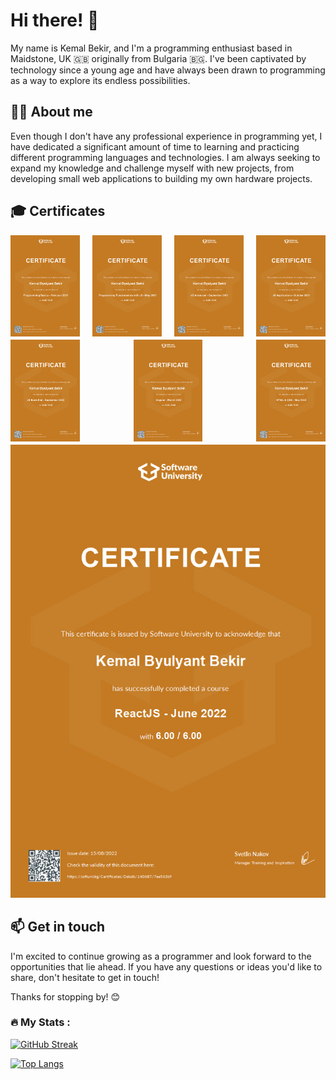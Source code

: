 # Hi there! 👋
My name is Kemal Bekir, and I'm a programming enthusiast based in Maidstone, UK 🇬🇧 originally from Bulgaria 🇧🇬. I've been captivated by technology since a young age and have always been drawn to programming as a way to explore its endless possibilities.

## 👨‍💻 About me

Even though I don't have any professional experience in programming yet, I have dedicated a significant amount of time to learning and practicing different programming languages and technologies. I am always seeking to expand my knowledge and challenge myself with new projects, from developing small web applications to building my own hardware projects.

## 🎓 Certificates

<div style="display: flex;
      flex-wrap: wrap;
      flex-direction: row;
      justify-content: space-between;">
  <div style="width: 22%;
     padding-bottom: 5px;">
    <a href="https://softuni.bg/certificates/certificates/converttoimage/101726?code=a2ca56ed">
      <img src="https://github.com/KemalBekir/KemalBekir/blob/main/Certificates/JSBasics.jpg" alt="JS Basic Certificate" style="width: 100%;
        height: 100%;">
    </a>
  </div>
  <div style="width: 22%;
     padding-bottom: 5px;">
    <a href="https://softuni.bg/certificates/certificates/converttoimage/111120?code=1c090b3e">
      <img src="https://github.com/KemalBekir/KemalBekir/blob/main/Certificates/JSFundamentals.jpg" alt="JS Fundamentals Certificate" style="width: 100%;
        height: 100%;">
    </a>
  </div>
  <div style="width: 22%;
     padding-bottom: 5px;">
    <a href="https://softuni.bg/certificates/certificates/converttoimage/121123?code=4b6055dc">
      <img src="https://github.com/KemalBekir/KemalBekir/blob/main/Certificates/JSAdvanced.jpg" alt="JS Advanced Certificate" style="width: 100%;
        height: 100%;">
    </a>
  </div>
  <div style="width: 22%;
     padding-bottom: 5px;">
    <a href="https://softuni.bg/certificates/certificates/converttoimage/120845?code=9373acd8">
      <img src="https://github.com/KemalBekir/KemalBekir/blob/main/Certificates/JSApplications.jpg" alt="JS Applications Certificate" style="width: 100%;
        height: 100%;">
    </a>
  </div>
  <div style="width: 22%;
     padding-bottom: 5px;">
    <a href="https://softuni.bg/certificates/certificates/converttoimage/153369?code=95a19b2c">
      <img src="https://github.com/KemalBekir/KemalBekir/blob/main/Certificates/JSBackEnd.jpg" alt="JS Back-End Certificate" style="width: 100%;
        height: 100%;">
    </a>
  </div>
  <div style="width: 22%;
     padding-bottom: 5px;">
    <a href="https://softuni.bg/certificates/certificates/converttoimage/133054?code=49dad417">
      <img src="https://github.com/KemalBekir/KemalBekir/blob/main/Certificates/Angular.jpg" alt="Angular Certificate" style="width: 100%;
        height: 100%;">
    </a>
  </div>
  <div style="width: 22%;
     padding-bottom: 5px;">
    <a href="https://softuni.bg/certificates/certificates/converttoimage/142231?code=18a2c3bb">
      <img src="https://github.com/KemalBekir/KemalBekir/blob/main/Certificates/HTMLCSS.jpg" alt="HTML and CSS Certificate" style="width: 100%;
        height: 100%;">
    </a>
  </div>
   <div class="item">
        <a
          href="https://github.com/KemalBekir/KemalBekir/blob/main/Certificates/ReactJS.jpg?raw=true"
          style="width: 25%"
        >
          <img
            src="https://github.com/KemalBekir/KemalBekir/blob/main/Certificates/ReactJS.jpg"
            alt="React Certificate"
          />
        </a>
      </div>
</div>


## 📫 Get in touch

I'm excited to continue growing as a programmer and look forward to the opportunities that lie ahead. If you have any questions or ideas you'd like to share, don't hesitate to get in touch!

Thanks for stopping by! 😊




<!--
**KemalBekir/KemalBekir** is a ✨ _special_ ✨ repository because its `README.md` (this file) appears on your GitHub profile.

Here are some ideas to get you started:

- 🔭 I’m currently working on ...
- 🌱 I’m currently learning ...
- 👯 I’m looking to collaborate on ...
- 🤔 I’m looking for help with ...
- 💬 Ask me about ...
- 📫 How to reach me: ...
- 😄 Pronouns: ...
- ⚡ Fun fact: ...
-->


### :fire: My Stats : 
[![GitHub Streak](http://github-readme-streak-stats.herokuapp.com?user=KemalBekir&theme=dark&background=000000)](https://git.io/streak-stats)

[![Top Langs](https://github-readme-stats.vercel.app/api/top-langs/?username=KemalBekir&layout=compact&theme=vision-friendly-dark)](https://github.com/anuraghazra/github-readme-stats)
